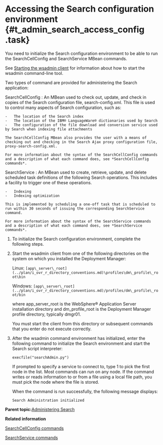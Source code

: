 # Accessing the Search configuration environment {#t_admin_search_access_config .task}

You need to initialize the Search configuration environment to be able to run the SearchCellConfig and SearchService MBean commands.

See [Starting the wsadmin client](t_admin_wsadmin_starting.md) for information about how to start the wsadmin command-line tool.

Two types of command are provided for administering the Search application:

SearchCellConfig
:   An MBean used to check out, update, and check in copies of the Search configuration file, search-config.xml. This file is used to control many aspects of Search configuration, such as:

    -   The location of the Search index
    -   The location of the IBM® LanguageWare® dictionaries used by Search
    -   The configuration of the file download and conversion service used by Search when indexing file attachments

    The SearchCellConfig MBean also provides the user with a means of checking out and checking in the Search Ajax proxy configuration file, proxy-search-config.xml.

    For more information about the syntax of the SearchCellConfig commands and a description of what each command does, see *SearchCellConfig commands*.

SearchService
:   An MBean used to create, retrieve, update, and delete scheduled task definitions of the following Search operations. This includes a facility to trigger one of these operations.

    -   Indexing
    -   Indexing optimization

    This is implemented by scheduling a one-off task that is scheduled to run within 30 seconds of issuing the corresponding SearchService command.

    For more information about the syntax of the SearchService commands and a description of what each command does, see *SearchService commands*.

1.  To initialize the Search configuration environment, complete the following steps.
2.  Start the wsadmin client from one of the following directories on the system on which you installed the Deployment Manager:

    Linux: `[app\_server\_root](../plan/i_ovr_r_directory_conventions.md)\profiles\dm\_profile\_root\bin`

    Windows: `[app\_server\_root](../plan/i_ovr_r_directory_conventions.md)/profiles/dm\_profile\_root/bin`

    where app\_server\_root is the WebSphere® Application Server installation directory and dm\_profile\_root is the Deployment Manager profile directory, typically dmgr01.

    You must start the client from this directory or subsequent commands that you enter do not execute correctly.

3.  After the wsadmin command environment has initialized, enter the following command to initialize the Search environment and start the Search script interpreter:

    ```
    execfile("searchAdmin.py")
    ```

    If prompted to specify a service to connect to, type 1 to pick the first node in the list. Most commands can run on any node. If the command writes or reads information to or from a file using a local file path, you must pick the node where the file is stored.

    When the command is run successfully, the following message displays:

    ```
    Search Administration initialized
    ```


**Parent topic:**[Administering Search](../admin/c_admin_search.md)

**Related information**  


[SearchCellConfig commands](../admin/r_admin_searchcellconfig_commands.md)

[SearchService commands](../admin/r_admin_searchservice_commands.md)

